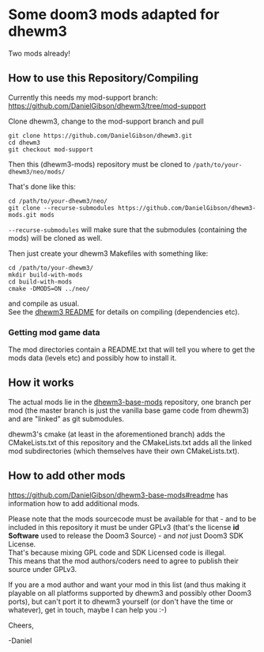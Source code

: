 # Some doom3 mods adapted for dhewm3

Two mods already!

## How to use this Repository/Compiling

Currently this needs my mod-support branch:  
https://github.com/DanielGibson/dhewm3/tree/mod-support

Clone dhewm3, change to the mod-support branch and pull

	git clone https://github.com/DanielGibson/dhewm3.git
	cd dhewm3
	git checkout mod-support

Then this (dhewm3-mods) repository must be cloned to `/path/to/your-dhewm3/neo/mods/`

That's done like this:  

	cd /path/to/your-dhewm3/neo/
	git clone --recurse-submodules https://github.com/DanielGibson/dhewm3-mods.git mods

`--recurse-submodules` will make sure that the submodules (containing the mods) will
be cloned as well.

Then just create your dhewm3 Makefiles with something like:  

	cd /path/to/your-dhewm3/
	mkdir build-with-mods
	cd build-with-mods
	cmake -DMODS=ON ../neo/

and compile as usual.  
See the [dhewm3 README](https://github.com/dhewm/dhewm3/blob/master/README.md)
for details on compiling (dependencies etc).

### Getting mod game data

The mod directories contain a README.txt that will tell you where to get the 
mods data (levels etc) and possibly how to install it.

## How it works

The actual mods lie in the [dhewm3-base-mods](https://github.com/DanielGibson/dhewm3-base-mods)
repository, one branch per mod (the master branch is just the vanilla base game code from dhewm3)
and are "linked" as git submodules.

dhewm3's cmake (at least in the aforementioned branch) adds the CMakeLists.txt of this
repository and the CMakeLists.txt adds all the linked mod subdirectories (which
themselves have their own CMakeLists.txt).

## How to add other mods

https://github.com/DanielGibson/dhewm3-base-mods#readme has information how to add
additional mods.

Please note that the mods sourcecode must be available for that - and to be
included in this repository it must be under GPLv3 (that's the license 
**id Software** used to release the Doom3 Source) - and *not* just Doom3 SDK License.  
That's because mixing GPL code and SDK Licensed code is illegal.  
This means that the mod authors/coders need to agree to publish their source under GPLv3.

If you are a mod author and want your mod in this list (and thus making
it playable on all platforms supported by dhewm3 and possibly other 
Doom3 ports), but can't port it to dhewm3 yourself (or don't  have the 
time or whatever), get in touch, maybe I can help you :-)


Cheers,

-Daniel
